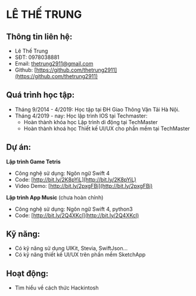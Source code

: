 # LÊ THẾ TRUNG

## Thông tin liên hệ:
 * Lê Thế Trung
 * SĐT: 0978038881
 * Email: thetrung2911@gmail.com
 * Github: [https://github.com/thetrung2911](https://github.com/thetrung2911)
 
## Quá trình học tập:
 * Tháng 9/2014 - 4/2019: Học tập tại ĐH Giao Thông Vận Tải Hà Nội.
 * Tháng 4/2019 - nay: Học lập trình IOS tại Techmaster:
   - Hoàn thành khóa học Lập trình di động tại TechMaster
   - Hoàn thành khoá học Thiết kế UI/UX cho phần mềm tại TechMaster
 
## Dự án:
  **Lập trình Game Tetris**
  * Công nghệ sử dụng: Ngôn ngữ Swift 4
  * Code: [http://bit.ly/2K8pYiL](http://bit.ly/2K8pYiL)
  * Video Demo:  [http://bit.ly/2pxgFBi](http://bit.ly/2pxgFBi)
  
  **Lập trình App Music** (chưa hoàn chỉnh)
  * Công nghệ sử dụng: Ngôn ngữ Swift 4, python3
  * Code: [http://bit.ly/2Q4XKcl](http://bit.ly/2Q4XKcl)
 
## Kỹ năng:
 * Có kỹ năng sử dụng UIKit, Stevia, SwiftJson...
 * Có kỹ năng thiết kế UI/UX trên phần mềm SketchApp

## Hoạt động:
 * Tìm hiểu về cách thức Hackintosh
